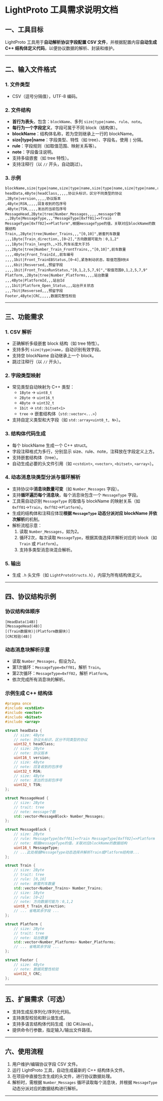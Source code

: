 # LightProto 工具需求说明文档

## 一、工具目标

LightProto 工具用于**自动解析协议字段配置 CSV 文件**，并根据配置内容**自动生成 C++ 结构体定义代码**，以便协议数据的解析、封装和维护。

---

## 二、输入文件格式

### 1. 文件类型
- CSV（逗号分隔值），UTF-8 编码。

### 2. 文件结构
- **首行为表头**，包含：`blockName`、多列 `size|type|name`、`rule`、`note`。
- **每行为一个字段定义**，字段可属于不同 block（结构体）。
- **blockName**：结构体名称，若为空则继承上一行的 blockName。
- **size|type|name**：字段类型、特性（如 tree）、字段名，使用 `|` 分隔。
- **rule**：字段规则（如取值范围、映射关系等）。
- **note**：字段备注说明。
- 支持多级嵌套（如 tree 特性）。
- 支持注释行（以 `//` 开头，自动跳过）。

### 3. 示例
```csv
blockName,size|type|name,size|type|name,size|type|name,size|type|name,rule,note
headData,4Byte|headClass,,,,,协议头标识，区分不同类型的协议
,2Byte|version,,,,,协议版本
,4Byte|RSN,,,,,回复收到的包序号
,4Byte|TSN,,,,,发出的当前包序号
MessageHead,2Byte|tree|Number_Messages,,,,,message个数
,,2Byte|MessageType,,,"MessageType[0xff01]=>Train
MessageType[0xff02]=>Platform",根据messageType的值，关联对应blockName的数据结构
Train,,2Byte|tree|Number_Trains,,,"[0,10]",嵌套列车数量
,,,1Byte|Train_direction,,[0~2],"方向数据可能为：0,1,2"
,,,1Byte|Train_length,,>35,列车长度大于35
,,,2Byte|tree|Number_Train_FrontTrains,,"[0,10]",前车数量
,,,,4Byte|Front_TrainId,,前车编号
,,,,1bit|Front_TrainEBStatus,[0~4],紧急制动状态，取值范围0到4
,,,,6bit|Resversed,,预留字段
,,,,1bit|Front_TrainRunStatus,"[0,1,2,5,7,9]","取值范围0,1,2,5,7,9"
Platform,,2Byte|tree|Number_Platforms,,,,站台数量
,,,4Byte|PlatformId,,,站台Id
,,,1bit|Platform_Open_Status,,,站台开关状态
,,,7bit|Resversed,,,预留字段
Footer,4Byte|CRC,,,,,数据完整性校验
```

---

## 三、功能需求

### 1. CSV 解析
- 正确解析多级嵌套 block 结构（如 tree 特性）。
- 支持多列 `size|type|name`，自动识别有效字段。
- 支持空 blockName 自动继承上一个 block。
- 跳过注释行（以 `//` 开头）。

### 2. 字段类型映射
- 常见类型自动映射为 C++ 类型：
  - `1Byte` → `uint8_t`
  - `2Byte` → `uint16_t`
  - `4Byte` → `uint32_t`
  - `1bit` → `std::bitset<1>`
  - `tree` → 嵌套结构体（`std::vector<...>`）
- 支持自定义类型和大字段（如 `std::array<uint8_t, N>`）。

### 3. 结构体代码生成
- 每个 blockName 生成一个 C++ struct。
- 字段注释格式为多行，分别显示 size、rule、note，注释放在字段定义上方。
- 支持嵌套结构体（tree）。
- 自动生成必要的头文件引用（如 `<cstdint>`, `<vector>`, `<bitset>`, `<array>`）。

### 4. 动态消息块类型分派与循环解析
- 支持协议中**消息块数量可变**（如 `Number_Messages` 字段）。
- 支持**循环遍历每个消息块**，每个消息块包含一个 `MessageType` 字段。
- 工具需自动识别 `MessageType` 的取值与 blockName 的映射关系（如 `0xff01`→`Train`，`0xff02`→`Platform`）。
- 生成的结构体和注释应体现**根据 `MessageType` 动态分派对应 blockName 并依次解析**的机制。
- 解析流程示意：
  1. 读取 `Number_Messages`，如为2。
  2. 循环2次，每次读取 `MessageType`，根据其值选择并解析对应的 block（如 `Train` 或 `Platform`）。
  3. 支持多类型消息块混合解析。

### 5. 输出
- 生成 `.h` 头文件（如 `LightProtoStructs.h`），内容为所有结构体定义。

---

## 四、协议结构示例

### 协议结构体顺序
```
[HeadData(14B)] 
[MessageHead(4B)] 
[(Train数据块)|(Platform数据块)] 
[CRC校验(4B)]
```

### 动态消息块解析示意
- 读取 `Number_Messages`，假设为2。
- 第1次循环：`MessageType=0xff01`，解析 `Train`。
- 第2次循环：`MessageType=0xff02`，解析 `Platform`。
- 依次完成所有消息块的解析。

### 示例生成 C++ 结构体
```cpp
#pragma once
#include <cstdint>
#include <vector>
#include <bitset>
#include <array>

struct headData {
    // size: 4Byte
    // note: 协议头标识，区分不同类型的协议
    uint32_t headClass;
    // size: 2Byte
    // note: 协议版本
    uint16_t version;
    // size: 4Byte
    // note: 回复收到的包序号
    uint32_t RSN;
    // size: 4Byte
    // note: 发出的当前包序号
    uint32_t TSN;
};

struct MessageHead {
    // size: 2Byte
    // trait: tree
    // note: message个数
    std::vector<MessageBlock> Number_Messages;
};

struct MessageBlock {
    // size: 2Byte
    // rule: MessageType[0xff01]=>Train MessageType[0xff02]=>Platform
    // note: 根据messageType的值，关联对应blockName的数据结构
    uint16_t MessageType;
    // ...此处根据MessageType动态选择并解析Train或Platform结构体...
};

struct Train {
    // size: 2Byte
    // trait: tree
    // rule: [0,10]
    // note: 嵌套列车数量
    std::vector<Number_Trains> Number_Trains;
    // size: 1Byte
    // rule: [0~2]
    // note: 方向数据可能为：0,1,2
    uint8_t Train_direction;
    // ... 省略其余字段 ...
};

struct Platform {
    // size: 2Byte
    // trait: tree
    // note: 站台数量
    std::vector<Number_Platforms> Number_Platforms;
    // ... 省略其余字段 ...
};

struct Footer {
    // size: 4Byte
    // note: 数据完整性校验
    uint32_t CRC;
};
```

---

## 五、扩展需求（可选）

- 支持生成反序列化/序列化代码。
- 支持类型校验和默认值生成。
- 支持多语言结构体代码生成（如 C#/Java）。
- 提供命令行参数，指定输入/输出文件路径。

---

## 六、使用流程

1. 用户维护/编辑协议字段 CSV 文件。
2. 运行 LightProto 工具，自动生成最新的 C++ 结构体头文件。
3. 在项目中直接包含生成的头文件，进行协议数据处理。
4. 解析时，需根据 `Number_Messages` 循环读取每个消息块，并根据 `MessageType` 动态分派对应的数据结构进行解析。

---